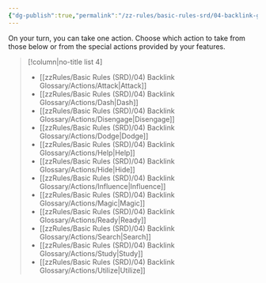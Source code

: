 ```yaml
---
{"dg-publish":true,"permalink":"/zz-rules/basic-rules-srd/04-backlink-glossary/actions/actions/"}
---
```


On your turn, you can take one action. Choose which action to take from those below or from the special actions provided by your features.

> [!column|no-title list 4]
>- [[zzRules/Basic Rules (SRD)/04) Backlink Glossary/Actions/Attack\|Attack]]
>- [[zzRules/Basic Rules (SRD)/04) Backlink Glossary/Actions/Dash\|Dash]]
>- [[zzRules/Basic Rules (SRD)/04) Backlink Glossary/Actions/Disengage\|Disengage]]
>- [[zzRules/Basic Rules (SRD)/04) Backlink Glossary/Actions/Dodge\|Dodge]]
>- [[zzRules/Basic Rules (SRD)/04) Backlink Glossary/Actions/Help\|Help]]
>- [[zzRules/Basic Rules (SRD)/04) Backlink Glossary/Actions/Hide\|Hide]]
>- [[zzRules/Basic Rules (SRD)/04) Backlink Glossary/Actions/Influence\|Influence]]
>- [[zzRules/Basic Rules (SRD)/04) Backlink Glossary/Actions/Magic\|Magic]]
>- [[zzRules/Basic Rules (SRD)/04) Backlink Glossary/Actions/Ready\|Ready]]
>- [[zzRules/Basic Rules (SRD)/04) Backlink Glossary/Actions/Search\|Search]]
>- [[zzRules/Basic Rules (SRD)/04) Backlink Glossary/Actions/Study\|Study]]
>- [[zzRules/Basic Rules (SRD)/04) Backlink Glossary/Actions/Utilize\|Utilize]]